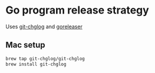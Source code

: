 # Go program release strategy

Uses [git-chglog](../1100) and [goreleaser](../0)

## Mac setup

```bash
brew tap git-chglog/git-chglog
brew install git-chglog
```
